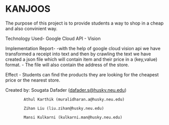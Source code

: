# KANJOOS

The purpose of this project is to provide students a way to shop in a cheap and also convinient way.

Technology Used- Google Cloud API - Vision 
                
Implementation Report-
       -with the help of google cloud vision api we have transformed a receipt into text and then by crawling the text we have                     created a json file which will contain item and their price in a (key,value) format.
       - The file will also contain the address of the store.
       
Effect - Students can find the products they are looking for the cheapest price or the nearest store.

Created by: 
            Sougata Dafader (dafader.s@husky.neu.edu)

            Athul Karthik (muralidharan.a@husky.neu.edu)
            
            Zihan Liu (liu.zihan@husky.neu.edu)
            
            Mansi Kulkarni (kulkarni.man@husky.neu.edu)

        
